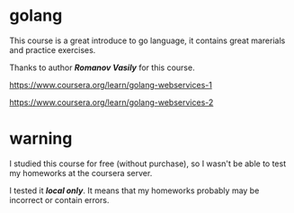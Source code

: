 # golang

This course is a great introduce to go language, it contains great marerials and practice exercises.

Thanks to author ***Romanov Vasily*** for this course.

https://www.coursera.org/learn/golang-webservices-1

https://www.coursera.org/learn/golang-webservices-2

# warning
I studied this course for free (without purchase), so I wasn't be able to test my homeworks at the coursera server.

I tested it ***local only***. It means that my homeworks probably may be incorrect or contain errors.
